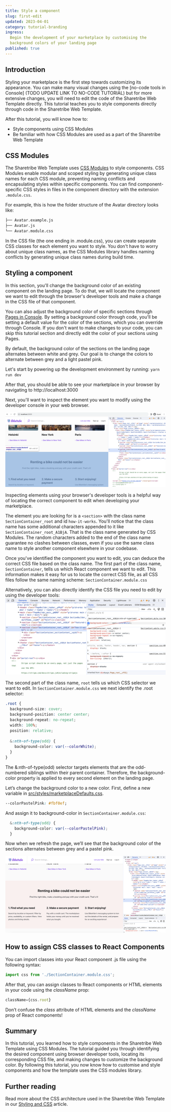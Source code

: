 ```yaml
---
title: Style a component
slug: first-edit
updated: 2023-04-01
category: tutorial-branding
ingress:
  Begin the development of your marketplace by customising the
  background colors of your landing page
published: true
---
```


## Introduction

Styling your marketplace is the first step towards customizing its
appearance. You can make many visual changes using the [no-code tools in
Console] (TODO UPDATE LINK TO NO-CODE TUTORIAL) but for more extensive
changes, you will need to edit the code of the Sharetribe Web Template
directly. This tutorial teaches you to style components directly through
code in the Sharetribe Web Template.

After this tutorial, you will know how to:

- Style components using CSS Modules
- Be familiar with how CSS Modules are used as a part of the Sharetribe
  Web Template

## CSS Modules

The Sharetribe Web Template uses
[CSS Modules](https://github.com/css-modules/css-modules) to style
components. CSS Modules enable modular and scoped styling by generating
unique class names for each CSS module, preventing naming conflicts and
encapsulating styles within specific components. You can find
component-specific CSS styles in files in the component directory with
the extension `.module.css`.

For example, this is how the folder structure of the Avatar directory
looks like:

```bash
├── Avatar.example.js
├── Avatar.js
└── Avatar.module.css
```

In the CSS file (the one ending in .module.css), you can create separate
CSS classes for each element you want to style. You don't have to worry
about unique class names, as the CSS Modules library handles naming
conflicts by generating unique class names during build time.

## Styling a component

In this section, you'll change the background color of an existing
component on the landing page. To do that, we will locate the component
we want to edit through the browser's developer tools and make a change
in the CSS file of that component.

<info>

You can also adjust the background color of specific sections through
[Pages in Console](https://flex-console.sharetribe.com/content/pages).
By setting a background color through code, you'll be setting a default
value for the color of the sections, which you can override through
Console. If you don't want to make changes to your code, you can skip
this tutorial section and directly edit the color of your sections using
Pages.

</info>

By default, the background color of the sections on the landing page
alternates between white and grey. Our goal is to change the colors to
alternate between grey and a light pastel pink.

Let's start by powering up the development environment by running:
`yarn run dev`

After that, you should be able to see your marketplace in your browser
by navigating to http://localhost:3000

Next, you'll want to inspect the element you want to modify using the
developer console in your web browser.

<!-- ![Inspect element through the browser's developer tools](./inspect-element.png) -->

![Inspect element through the browser's developer tools](./inspect-element.png)

<info>

Inspecting elements using your browser's developer tools is a helpful
way of locating the correct component to edit when developing your
marketplace.

</info>

The element you are looking for is a `<section>` with the class name
`SectionContainer_root` and id `how-it-works`. You'll notice that the
class name has some additional characters appended to it like
`SectionContainer_root_A1BjA`. That is the class name generated by CSS
Modules. The random characters added to the end of the class name
guarantee no clashes between classes, even if you use the same class
name to style another component elsewhere in your codebase.

Once you've identified the component you want to edit, you can deduce
the correct CSS file based on the class name. The first part of the
class name, `SectionContainer`, tells us which React component we want
to edit. This information makes it easy for us to locate the correct CSS
file, as all CSS files follow the same naming scheme:
`SectionContainer.module.css`

Alternatively, you can also directly identify the CSS file you need to
edit by using the developer tools:
![Identify the CSS file using the developer tools](./identifycss.png)

The second part of the class name, `root` tells us which CSS selector we
want to edit. In `SectionContainer.module.css` we next identify the
.root selector:

```css
.root {
  background-size: cover;
  background-position: center center;
  background-repeat: no-repeat;
  width: 100%;
  position: relative;

  &:nth-of-type(odd) {
    background-color: var(--colorWhite);
  }
}
```

The &:nth-of-type(odd) selector targets elements that are the
odd-numbered siblings within their parent container. Therefore, the
background-color property is applied to every second element on the
landing page.

Let’s change the background color to a new color. First, define a new
variable in
[src/styles/marketplaceDefaults.css](https://github.com/sharetribe/web-template/blob/main/src/styles/marketplaceDefaults.css).

```css
--colorPastelPink: #fbf0ef;
```

And assign it to background-color in `SectionContainer.module.css`:

```css
  &:nth-of-type(odd) {
    background-color: var(--colorPastelPink);
  }
```

Now when we refresh the page, we’ll see that the background color of the
sections alternates between grey and a pastel pink.

![Custom section background color](./updated-css.png)

## How to assign CSS classes to React Components

You can import classes into your React component .js file using the
following syntax:

```js
import css from './SectionContainer.module.css';
```

After that, you can assign classes to React components or HTML elements
in your code using the _className_ prop:

```jsx
className={css.root}
```

<info>

Don’t confuse the _class_ attribute of HTML elements and the _className_
prop of React components!

</info>

## Summary

In this tutorial, you learned how to style components in the Sharetribe
Web Template using CSS Modules. The tutorial guided you through
identifying the desired component using browser developer tools,
locating its corresponding CSS file, and making changes to customize the
background color. By following this tutorial, you now know how to
customise and style components and how the template uses the CSS modules
library.

## Further reading

Read more about the CSS architecture used in the Sharetribe Web Template
in our
[Styling and CSS](https://www.sharetribe.com/docs/ftw/how-to-customize-ftw-styles/)
article.
